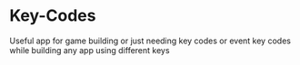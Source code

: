 # Key-Codes

Useful app for game building or just needing key codes or event key codes while building any app using different keys

